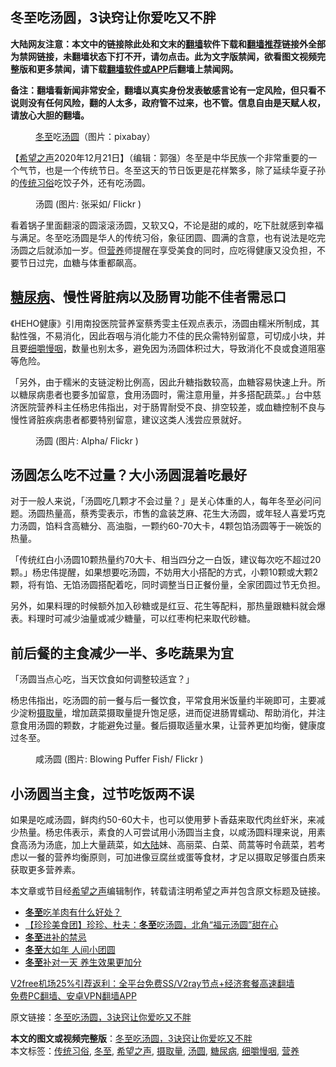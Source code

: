  <h2>冬至吃汤圆，3诀窍让你爱吃又不胖</h2> <p class="notice"><b>大陆网友注意：本文中的链接除此处和文末的<a href="https://github.com/bannedbook/fanqiang" >翻墙</a>软件下载和<a href="https://github.com/killgcd/justmysocks/blob/master/README.md">翻墙推荐</a>链接外全部为禁网链接，未翻墙状态下打不开，请勿点击。此为文字版禁闻，欲看图文视频完整版和更多禁闻，请下载<a href="https://github.com/bannedbook/fanqiang">翻墙软件或APP</a>后翻墙上禁闻网。</p><p>备注：翻墙看新闻非常安全，翻墙以真实身份发表敏感言论有一定风险，但只看不说则没有任何风险，翻的人太多，政府管不过来，也不管。信息自由是天赋人权，请放心大胆的翻墙。</b></p>  <div class="entry"> <figure><figcaption><a href="https://www.bannedbook.org/bnews/tag/%E5%86%AC%E8%87%B3/" class="st_tag internal_tag" rel="tag" title="标签 冬至 下的日志">冬至</a>吃<a href="https://www.bannedbook.org/bnews/tag/%E6%B1%A4%E5%9C%86/" class="st_tag internal_tag" rel="tag" title="标签 汤圆 下的日志">汤圆</a>（图片：pixabay）</figcaption></figure> <p>【<span class='wp_keywordlink_affiliate'><a href="https://www.soundofhope.org" title="希望之声" target="_blank">希望之声</a></span>2020年12月21日】（编辑：郭强）冬至是中华民族一个非常重要的一个气节，也是一个传统节日。冬至这天的节日饭更是花样繁多，除了延续华夏子孙的<a href="https://www.bannedbook.org/bnews/tag/%E4%BC%A0%E7%BB%9F%E4%B9%A0%E4%BF%97/" class="st_tag internal_tag" rel="tag" title="标签 传统习俗 下的日志">传统习俗</a>吃饺子外，还有吃汤圆。</p> <figure><figcaption>汤圆 (图片: 张采如/ Flickr )</figcaption></figure> <p>看着锅子里面翻滚的圆滚滚汤圆，又软又Q，不论是甜的咸的，吃下肚就感到幸福与满足。冬至吃汤圆是华人的传统习俗，象征团圆、圆满的含意，也有说法是吃完汤圆之后就添加一岁。但<a href="https://www.bannedbook.org/bnews/tag/%E8%90%A5%E5%85%BB/" class="st_tag internal_tag" rel="tag" title="标签 营养 下的日志">营养</a>师提醒在享受美食的同时，应吃得健康又没负担，不要节日过完，血糖与体重都飙高。</p> <h2><a href="https://www.bannedbook.org/bnews/tag/%e7%b3%96%e5%b0%bf%e7%97%85/" class="st_tag internal_tag" rel="tag" title="标签 糖尿病 下的日志">糖尿病</a>、慢性肾脏病以及肠胃功能不佳者需忌口</h2> <p>《HEHO健康》引用南投医院营养室蔡秀雯主任观点表示，汤圆由糯米所制成，其黏性强，不易消化，因此吞咽与消化能力不佳的民众需特别留意，可切成小块，并且要<a href="https://www.bannedbook.org/bnews/tag/%E7%BB%86%E5%9A%BC%E6%85%A2%E5%92%BD/" class="st_tag internal_tag" rel="tag" title="标签 细嚼慢咽 下的日志">细嚼慢咽</a>，数量也别太多，避免因为汤圆体积过大，导致消化不良或食道阻塞等危险。</p>  <p>「另外，由于糯米的支链淀粉比例高，因此升糖指数较高，血糖容易快速上升。所以糖尿病患者也要多加留意，食用汤圆时，需注意用量，并多搭配蔬菜。」台中慈济医院营养科主任杨忠伟指出，对于肠胃耐受不良、排空较差，或血糖控制不良与慢性肾脏疾病患者都要特别留意，建议这类人浅尝应景就好。</p> <figure><figcaption>汤圆  (图片: Alpha/ Flickr )</figcaption></figure> <h2>汤圆怎么吃不过量？大小汤圆混着吃最好</h2> <p>对于一般人来说，「汤圆吃几颗才不会过量？」是关心体重的人，每年冬至必问问题。汤圆热量高，蔡秀雯表示，市售的盒装芝麻、花生大汤圆，或年轻人喜爱巧克力汤圆，馅料含高糖分、高油脂，一颗约60-70大卡，4颗包馅汤圆等于一碗饭的热量。</p> <p>「传统红白小汤圆10颗热量约70大卡、相当四分之一白饭，建议每次吃不超过20颗。」杨忠伟提醒，如果想要吃汤圆，不妨用大小搭配的方式，小颗10颗或大颗2颗，将有馅、无馅汤圆搭配着吃，同时调整当日正餐份量，全家团圆过节无负担。</p>  <p>另外，如果料理的时候额外加入砂糖或是红豆、花生等配料，那热量跟糖料就会爆表。料理时可减少油量或减少糖量，可以红枣枸杞来取代砂糖。</p> <h2>前后餐的主食减少一半、多吃蔬果为宜</h2> <p>「汤圆当点心吃，当天饮食如何调整较适宜？」</p> <p>杨忠伟指出，吃汤圆的前一餐与后一餐饮食，平常食用米饭量约半碗即可，主要减少淀粉<a href="https://www.bannedbook.org/bnews/tag/%E6%91%84%E5%8F%96%E9%87%8F/" class="st_tag internal_tag" rel="tag" title="标签 摄取量 下的日志">摄取量</a>，增加蔬菜摄取量提升饱足感，进而促进肠胃蠕动、帮助消化，并注意食用汤圆的颗数，才能避免过量。餐后摄取适量水果，让营养更加均衡，健康度过冬至。</p>  <figure><figcaption>咸汤圆 (图片: Blowing Puffer Fish/ Flickr )</figcaption></figure> <h2>小汤圆当主食，过节吃饭两不误</h2> <p>如果是吃咸汤圆，鲜肉约50-60大卡，也可以使用萝卜香菇来取代肉丝虾米，来减少热量。杨忠伟表示，素食的人可尝试用小汤圆当主食，以咸汤圆料理来说，用素食高汤为汤底，加上大量蔬菜，如<span class='wp_keywordlink_affiliate'><a href="https://www.bannedbook.org/" title="大陆" target="_blank">大陆</a></span>妹、高丽菜、白菜、茼蒿等时令蔬菜，若考虑以一餐的营养均衡原则，可加进像豆腐丝或蛋等食材，才足以摄取足够蛋白质来获取更多营养素。</p> <p>本文章或节目经<a href="https://www.bannedbook.org/bnews/tag/%e5%b8%8c%e6%9c%9b%e4%b9%8b%e5%a3%b0/" class="st_tag internal_tag" rel="tag" title="标签 希望之声 下的日志">希望之声</a>编辑制作，转载请注明希望之声并包含原文标题及链接。</p> <ul class='op-related-articles' title='相关阅读'> <li><a href='https://www.bannedbook.org/bnews/comments/20201221/1452218.html' target='_blank'><b>冬至</b>吃羊肉有什么好处？</a></li> <li><a href='https://www.bannedbook.org/bnews/bannedvideo/20201221/1452128.html' target='_blank'>【珍珍美食团】珍珍、杜夫：<b>冬至</b>吃汤圆，北角“福元汤圆”甜在心</a></li> <li><a href='https://www.bannedbook.org/bnews/health/20201221/1452103.html' target='_blank'><b>冬至</b>进补的禁忌</a></li> <li><a href='https://www.bannedbook.org/bnews/funmedia/20201221/1452030.html' target='_blank'><b>冬至</b>大如年 人间小团圆</a></li> <li><a href='https://www.bannedbook.org/bnews/lifebaike/20201221/1452009.html' target='_blank'><b>冬至</b>补对一天 养生效果更加分</a></li> </ul> <p class="texttj"> <a href="https://github.com/bannedbook/fanqiang/wiki/V2ray%E6%9C%BA%E5%9C%BA" target="_blank">V2free机场25%引荐返利：全平台免费SS/V2ray节点+经济套餐高速翻墙</a><br/> <a href="https://github.com/bannedbook/fanqiang/wiki/%E7%A6%81%E9%97%BB%E7%BD%91%E5%AE%89%E5%8D%93%E7%BF%BB%E5%A2%99%E6%96%B0%E9%97%BBAPP" target="_blank">免费PC翻墙、安卓VPN翻墙APP</a></p><p>原文链接：<a class="src_link"  href="https://www.soundofhope.org/post/455503" target="_blank">冬至吃汤圆，3诀窍让你爱吃又不胖</a></p> <a name='sharetosocial'></a>       <div><b>本文的图文或视频完整版</b>：<a href='https://www.bannedbook.org/bnews/comments/20201221/1452221.html'>冬至吃汤圆，3诀窍让你爱吃又不胖</a></div>  </div><!--END ENTRY--> <div class="postfooter"> <div>本文标签：<a href="https://www.bannedbook.org/bnews/tag/%E4%BC%A0%E7%BB%9F%E4%B9%A0%E4%BF%97/" rel="tag">传统习俗</a>, <a href="https://www.bannedbook.org/bnews/tag/%E5%86%AC%E8%87%B3/" rel="tag">冬至</a>, <a href="https://www.bannedbook.org/bnews/tag/%e5%b8%8c%e6%9c%9b%e4%b9%8b%e5%a3%b0/" rel="tag">希望之声</a>, <a href="https://www.bannedbook.org/bnews/tag/%E6%91%84%E5%8F%96%E9%87%8F/" rel="tag">摄取量</a>, <a href="https://www.bannedbook.org/bnews/tag/%E6%B1%A4%E5%9C%86/" rel="tag">汤圆</a>, <a href="https://www.bannedbook.org/bnews/tag/%e7%b3%96%e5%b0%bf%e7%97%85/" rel="tag">糖尿病</a>, <a href="https://www.bannedbook.org/bnews/tag/%E7%BB%86%E5%9A%BC%E6%85%A2%E5%92%BD/" rel="tag">细嚼慢咽</a>, <a href="https://www.bannedbook.org/bnews/tag/%E8%90%A5%E5%85%BB/" rel="tag">营养</a></div>  </div><!--END POSTFOOTER--> 